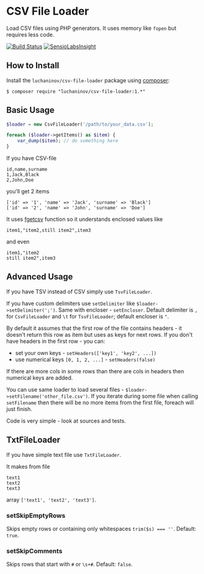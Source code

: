CSV File Loader
===============

Load CSV files using PHP generators. It uses memory like `fopen` but requires less code.

[![Build Status](https://travis-ci.org/luchaninov/csv-file-loader.svg?branch=master)](https://travis-ci.org/luchaninov/csv-file-loader)
[![SensioLabsInsight](https://insight.sensiolabs.com/projects/bc1bdf45-61af-441a-adc7-1e6bb3c6c52f/mini.png)](https://insight.sensiolabs.com/projects/bc1bdf45-61af-441a-adc7-1e6bb3c6c52f)

How to Install
--------------

Install the `luchaninov/csv-file-loader` package using [composer](http://getcomposer.org/):

```shell
$ composer require "luchaninov/csv-file-loader:1.*"
```

Basic Usage
-----------

```php
$loader = new CsvFileLoader('/path/to/your_data.csv');

foreach ($loader->getItems() as $item) {
    var_dump($item); // do something here
}
```

If you have CSV-file

```
id,name,surname
1,Jack,Black
2,John,Doe
```

you'll get 2 items
```
['id' => '1', 'name' => 'Jack', 'surname' => 'Black']
['id' => '2', 'name' => 'John', 'surname' => 'Doe']
```

It uses [fgetcsv](http://php.net/fgetcsv) function so it understands enclosed values like

```
item1,"item2,still item2",item3
```

and even

```
item1,"item2
still item2",item3
```

Advanced Usage
--------------

If you have TSV instead of CSV simply use `TsvFileLoader`.

If you have custom delimiters use `setDelimiter` like `$loader->setDelimiter(';')`. Same with encloser - `setEncloser`.
Default delimiter is `,` for `CsvFileLoader` and `\t` for `TsvFileLoader`; default encloser is `"`.

By default it assumes that the first row of the file contains headers - it doesn't return this row as item but uses as keys for next rows.
If you don't have headers in the first row - you can:
- set your own keys - `setHeaders(['key1', 'key2', ...])`
- use numerical keys `[0, 1, 2, ...]` - `setHeaders(false)`

If there are more cols in some rows than there are cols in headers then numerical keys are added.

You can use same loader to load several files - `$loader->setFilename('other_file.csv')`. If you iterate during some file when calling
`setFilename` then there will be no more items from the first file, foreach will just finish.

Code is very simple - look at sources and tests.

TxtFileLoader
-------------

If you have simple text file use `TxtFileLoader`.

It makes from file

```
text1
text2
text3
```

array `['text1', 'text2', 'text3']`.

### setSkipEmptyRows

Skips empty rows or containing only whitespaces `trim($s) === ''`. Default: `true`.

### setSkipComments

Skips rows that start with `#` or `\s+#`. Default: `false`.
